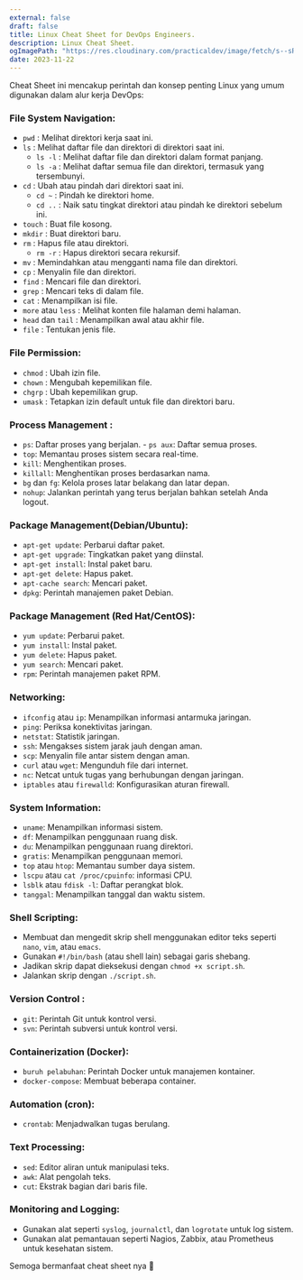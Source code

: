 ```yaml
---
external: false
draft: false
title: Linux Cheat Sheet for DevOps Engineers.
description: Linux Cheat Sheet.
ogImagePath: "https://res.cloudinary.com/practicaldev/image/fetch/s--sRbO3Jwd--/c_imagga_scale,f_auto,fl_progressive,h_420,q_auto,w_1000/https://dev-to-uploads.s3.amazonaws.com/uploads/articles/a80qvmnfan77kc8sjgf8.png"
date: 2023-11-22
---
```


Cheat Sheet ini mencakup perintah dan konsep penting Linux yang umum digunakan dalam alur kerja DevOps:

### File System Navigation:

- `pwd` : Melihat direktori kerja saat ini.
- `ls` : Melihat daftar file dan direktori di direktori saat ini.
  - `ls -l` : Melihat daftar file dan direktori dalam format panjang.
  - `ls -a` : Melihat daftar semua file dan direktori, termasuk yang tersembunyi.
- `cd` : Ubah atau pindah dari direktori saat ini.
  - `cd ~` : Pindah ke direktori home.
  - `cd ..` : Naik satu tingkat direktori atau pindah ke direktori sebelum ini.
- `touch` : Buat file kosong.
- `mkdir` : Buat direktori baru.
- `rm` : Hapus file atau direktori.
  - `rm -r` : Hapus direktori secara rekursif.
- `mv` : Memindahkan atau mengganti nama file dan direktori.
- `cp` : Menyalin file dan direktori.
- `find` : Mencari file dan direktori.
- `grep` : Mencari teks di dalam file.
- `cat` : Menampilkan isi file.
- `more` atau `less` : Melihat konten file halaman demi halaman.
- `head` dan `tail` : Menampilkan awal atau akhir file.
- `file` : Tentukan jenis file.

### File Permission:

- `chmod` : Ubah izin file.
- `chown` : Mengubah kepemilikan file.
- `chgrp` : Ubah kepemilikan grup.
- `umask` : Tetapkan izin default untuk file dan direktori baru.

### Process Management :

 - `ps`: Daftar proses yang berjalan.  - `ps aux`: Daftar semua proses.
 - `top`: Memantau proses sistem secara real-time.
 - `kill`: Menghentikan proses.
 - `killall`: Menghentikan proses berdasarkan nama.
 - `bg` dan `fg`: Kelola proses latar belakang dan latar depan.
 - `nohup`: Jalankan perintah yang terus berjalan bahkan setelah Anda logout.

### Package Management(Debian/Ubuntu):

 - `apt-get update`: Perbarui daftar paket.
 - `apt-get upgrade`: Tingkatkan paket yang diinstal.
 - `apt-get install`: Instal paket baru.
 - `apt-get delete`: Hapus paket.
 - `apt-cache search`: Mencari paket.
 - `dpkg`: Perintah manajemen paket Debian.

### Package Management (Red Hat/CentOS):

 - `yum update`: Perbarui paket.
 - `yum install`: Instal paket.
 - `yum delete`: Hapus paket.
 - `yum search`: Mencari paket.
 - `rpm`: Perintah manajemen paket RPM.

### Networking:

 - `ifconfig` atau `ip`: Menampilkan informasi antarmuka jaringan.
 - `ping`: Periksa konektivitas jaringan.
 - `netstat`: Statistik jaringan.
 - `ssh`: Mengakses sistem jarak jauh dengan aman.
 - `scp`: Menyalin file antar sistem dengan aman.
 - `curl` atau `wget`: Mengunduh file dari internet.
 - `nc`: Netcat untuk tugas yang berhubungan dengan jaringan.
 - `iptables` atau `firewalld`: Konfigurasikan aturan firewall.

### System Information:

 - `uname`: Menampilkan informasi sistem.
 - `df`: Menampilkan penggunaan ruang disk.
 - `du`: Menampilkan penggunaan ruang direktori.
 - `gratis`: Menampilkan penggunaan memori.
 - `top` atau `htop`: Memantau sumber daya sistem.
 - `lscpu` atau `cat /proc/cpuinfo`: informasi CPU.
 - `lsblk` atau `fdisk -l`: Daftar perangkat blok.
 - `tanggal`: Menampilkan tanggal dan waktu sistem.

### Shell Scripting:

 - Membuat dan mengedit skrip shell menggunakan editor teks seperti `nano`, `vim`, atau `emacs`.
 - Gunakan `#!/bin/bash` (atau shell lain) sebagai garis shebang.
 - Jadikan skrip dapat dieksekusi dengan `chmod +x script.sh`.
 - Jalankan skrip dengan `./script.sh`.

### Version Control :

 - `git`: Perintah Git untuk kontrol versi.
 - `svn`: Perintah subversi untuk kontrol versi.

### Containerization (Docker):

 - `buruh pelabuhan`: Perintah Docker untuk manajemen kontainer.
 - `docker-compose`: Membuat beberapa container.

### Automation (cron):

 - `crontab`: Menjadwalkan tugas berulang.

### Text Processing:

 - `sed`: Editor aliran untuk manipulasi teks.
 - `awk`: Alat pengolah teks.
 - `cut`: Ekstrak bagian dari baris file.

### Monitoring and Logging:

 - Gunakan alat seperti `syslog`, `journalctl`, dan `logrotate` untuk log sistem.
 - Gunakan alat pemantauan seperti Nagios, Zabbix, atau Prometheus untuk kesehatan sistem.

Semoga bermanfaat cheat sheet nya 😬
